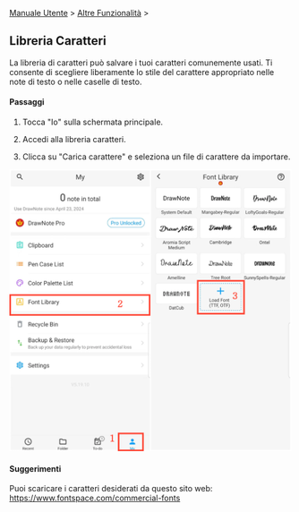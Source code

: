 [Manuale Utente](/dragonnest/drawnote/manual/it) > [Altre Funzionalità](/dragonnest/drawnote/manual/it/more) >

Libreria Caratteri
---
La libreria di caratteri può salvare i tuoi caratteri comunemente usati. Ti consente di scegliere liberamente lo stile del carattere appropriato nelle note di testo o nelle caselle di testo.
#### Passaggi
1. Tocca "Io" sulla schermata principale.

2. Accedi alla libreria  caratteri.

3. Clicca su "Carica carattere" e seleziona un file di carattere da importare.

![Libreria di Caratteri](imgs/font_library1.png)

#### Suggerimenti
Puoi scaricare i caratteri desiderati da questo sito web: https://www.fontspace.com/commercial-fonts